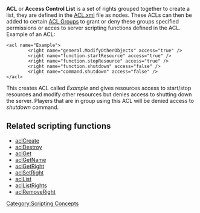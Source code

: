 **ACL** or **Access Control List** is a set of rights grouped together to create a list, they are defined in the [ACL.xml](/Access_Control_List.md "wikilink") file as <acl> nodes. These ACLs can then be added to certain [ACL Groups](/ACL_Group.md "wikilink") to grant or deny these groups specified permissions or acces to server scripting functions defined in the ACL. Example of an ACL:

    <acl name="Example">
            <right name="general.ModifyOtherObjects" access="true" />
            <right name="function.startResource" access="true" />
            <right name="function.stopResource" access="true" />
            <right name="function.shutdown" access="false" />
            <right name="command.shutdown" access="false" />
    </acl>

This creates ACL called *Example* and gives resources access to start/stop resources and modify other resources but denies access to shutting down the server. Players that are in group using this ACL will be denied access to *shutdown* command.

Related scripting functions
---------------------------

-   [aclCreate](/aclCreate.md "wikilink")
-   [aclDestroy](/aclDestroy.md "wikilink")
-   [aclGet](/aclGet.md "wikilink")
-   [aclGetName](/aclGetName.md "wikilink")
-   [aclGetRight](/aclGetRight.md "wikilink")
-   [aclSetRight](/aclSetRight.md "wikilink")
-   [aclList](/aclList.md "wikilink")
-   [aclListRights](/aclListRights.md "wikilink")
-   [aclRemoveRight](/aclRemoveRight.md "wikilink")

[Category:Scripting Concepts](/Category:Scripting_Concepts.md "wikilink")
